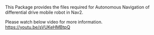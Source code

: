 This Package provides the files required for Autonomous Navigation of differential drive mobile robot in Nav2. 

Please watch below video for more information.
https://youtu.be/sVUKeHMBtpQ
